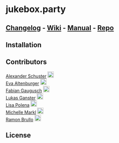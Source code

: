 # jukebox.party

[Changelog](./CHANGELOG.md) - 
[Wiki](./docs/wiki.md) - 
[Manual](./docs/manual.md) - 
[Repo](https://github.com/mobile-friends/jukebox-party)
---

## Installation

## Contributors

[Alexander Schuster](https://github.com/alex-schuster)
<img src="https://avatars.githubusercontent.com/u/68354443" width="20">  
[Eva Altenburger](https://github.com/ema19ka)
<img src="https://avatars.githubusercontent.com/u/65166969" width="20">  
[Fabian Gaugusch](https://github.com/FruitDude222)
<img src="https://avatars.githubusercontent.com/u/51667835" width="20">  
[Lukas Ganster](https://github.com/lukasganster)
<img src="https://avatars.githubusercontent.com/u/14278454" width="20">  
[Lisa Polena](https://github.com/lisaMariaX)
<img src="https://avatars.githubusercontent.com/u/88780000" width="20">  
[Michelle Markl](https://github.com/MMischi)
<img src="https://avatars.githubusercontent.com/u/65341595" width="20">  
[Ramon Brullo](https://github.com/ComradeVanti)
<img src="https://avatars.githubusercontent.com/u/31240807" width="20">

## License
